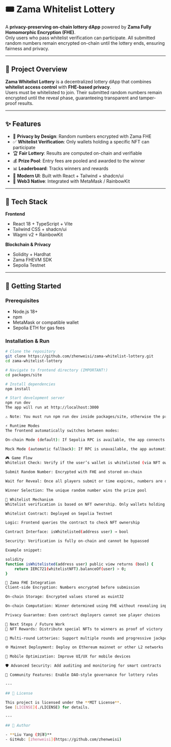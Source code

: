 # 🎟️ Zama Whitelist Lottery

A **privacy-preserving on-chain lottery dApp** powered by **Zama Fully Homomorphic Encryption (FHE)**.  
Only users who pass whitelist verification can participate. All submitted random numbers remain encrypted on-chain until the lottery ends, ensuring fairness and privacy.

---

## 🎯 Project Overview

**Zama Whitelist Lottery** is a decentralized lottery dApp that combines **whitelist access control** with **FHE-based privacy**.  
Users must be whitelisted to join. Their submitted random numbers remain encrypted until the reveal phase, guaranteeing transparent and tamper-proof results.

---

## ✨ Features

- 🔐 **Privacy by Design**: Random numbers encrypted with Zama FHE  
- ✅ **Whitelist Verification**: Only wallets holding a specific NFT can participate  
- 🏆 **Fair Lottery**: Results are computed on-chain and verifiable  
- 💰 **Prize Pool**: Entry fees are pooled and awarded to the winner  
- 📊 **Leaderboard**: Tracks winners and rewards  
- 🎨 **Modern UI**: Built with React + Tailwind + shadcn/ui  
- 🔗 **Web3 Native**: Integrated with MetaMask / RainbowKit  

---

## 🔧 Tech Stack

**Frontend**
- React 18 + TypeScript + Vite  
- Tailwind CSS + shadcn/ui  
- Wagmi v2 + RainbowKit  

**Blockchain & Privacy**
- Solidity + Hardhat  
- Zama FHEVM SDK  
- Sepolia Testnet  

---

## 🚀 Getting Started

### Prerequisites
- Node.js 18+  
- npm  
- MetaMask or compatible wallet  
- Sepolia ETH for gas fees  

### Installation & Run
```bash
# Clone the repository
git clone https://github.com/zhenweisi/zama-whitelist-lottery.git
cd zama-whitelist-lottery

# Navigate to frontend directory (IMPORTANT!)
cd packages/site

# Install dependencies
npm install

# Start development server
npm run dev
The app will run at http://localhost:3000

⚠️ Note: You must run npm run dev inside packages/site, otherwise the project will not start.

⚡ Runtime Modes
The frontend automatically switches between modes:

On-chain Mode (default): If Sepolia RPC is available, the app connects to the blockchain.

Mock Mode (automatic fallback): If RPC is unavailable, the app automatically falls back to mock data. This ensures the UI is always runnable, even without RPC or wallet setup.

🎮 Game Flow
Whitelist Check: Verify if the user’s wallet is whitelisted (via NFT ownership)

Submit Random Number: Encrypted with FHE and stored on-chain

Wait for Reveal: Once all players submit or time expires, numbers are decrypted

Winner Selection: The unique random number wins the prize pool

📝 Whitelist Mechanism
Whitelist verification is based on NFT ownership. Only wallets holding the designated NFT are eligible to participate.

Whitelist Contract: Deployed on Sepolia Testnet

Logic: Frontend queries the contract to check NFT ownership

Contract Interface: isWhitelisted(address user) → bool

Security: Verification is fully on-chain and cannot be bypassed

Example snippet:

solidity
function isWhitelisted(address user) public view returns (bool) {
    return IERC721(whitelistNFT).balanceOf(user) > 0;
}

🔐 Zama FHE Integration
Client-side Encryption: Numbers encrypted before submission

On-chain Storage: Encrypted values stored as euint32

On-chain Computation: Winner determined using FHE without revealing inputs

Privacy Guarantee: Even contract deployers cannot see player choices

🔮 Next Steps / Future Work
🎁 NFT Rewards: Distribute special NFTs to winners as proof of victory

🔄 Multi-round Lotteries: Support multiple rounds and progressive jackpots

🌐 Mainnet Deployment: Deploy on Ethereum mainnet or other L2 networks

📱 Mobile Optimization: Improve UI/UX for mobile devices

🛡️ Advanced Security: Add auditing and monitoring for smart contracts

🤝 Community Features: Enable DAO-style governance for lottery rules

---

## 📜 License

This project is licensed under the **MIT License**.  
See [LICENSE](./LICENSE) for details.

---

## 👤 Author

- **Liu Yang (刘洋)**  
- GitHub: [zhenweisi](https://github.com/zhenweisi)
